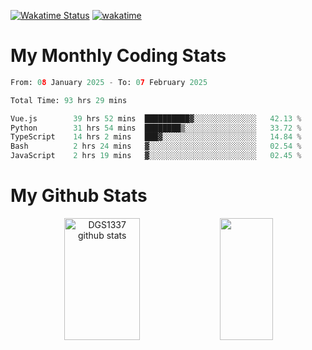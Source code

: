 [![Wakatime Status](https://github.com/noopurphalak/noopurphalak/workflows/wakatime-status-update/badge.svg)](https://github.com/noopurphalak/noopurphalak/actions/workflows/main.yml)
[![wakatime](https://wakatime.com/badge/user/80ace140-ef40-4fdd-b8ed-f3be3d2e1aea.svg)](https://wakatime.com/@80ace140-ef40-4fdd-b8ed-f3be3d2e1aea)

# My Monthly Coding Stats

<!--START_SECTION:waka-->

```python
From: 08 January 2025 - To: 07 February 2025

Total Time: 93 hrs 29 mins

Vue.js        39 hrs 52 mins  ██████████▓░░░░░░░░░░░░░░   42.13 %
Python        31 hrs 54 mins  ████████▒░░░░░░░░░░░░░░░░   33.72 %
TypeScript    14 hrs 2 mins   ███▓░░░░░░░░░░░░░░░░░░░░░   14.84 %
Bash          2 hrs 24 mins   ▓░░░░░░░░░░░░░░░░░░░░░░░░   02.54 %
JavaScript    2 hrs 19 mins   ▓░░░░░░░░░░░░░░░░░░░░░░░░   02.45 %
```

<!--END_SECTION:waka-->

# My Github Stats
<div style="text-align: center;">
  <img width="49%" height="195px" src="https://github-readme-stats-sigma-five.vercel.app/api?username=noopurphalak&show_icons=true&count_private=true&hide_border=true&title_color=00FFFF&icon_color=00FFFF&text_color=00FFFF&bg_color=0d1117" alt="DGS1337 github stats" />
  <img width="41%" height="195px" src="https://github-readme-stats-sigma-five.vercel.app/api/top-langs/?username=noopurphalak&layout=compact&hide_border=true&title_color=00FFFF&text_color=00FFFF&bg_color=0d1117" />
</div>
